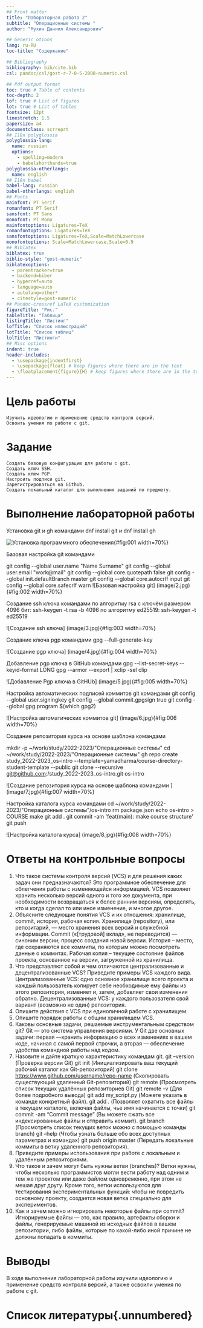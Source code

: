 ```yaml
---
## Front matter
title: "Лабораторная работа 2"
subtitle: "Операционные системы "
author: "Мухин Даниил Александрович"

## Generic otions
lang: ru-RU
toc-title: "Содержание"

## Bibliography
bibliography: bib/cite.bib
csl: pandoc/csl/gost-r-7-0-5-2008-numeric.csl

## Pdf output format
toc: true # Table of contents
toc-depth: 2
lof: true # List of figures
lot: true # List of tables
fontsize: 12pt
linestretch: 1.5
papersize: a4
documentclass: scrreprt
## I18n polyglossia
polyglossia-lang:
  name: russian
  options:
	- spelling=modern
	- babelshorthands=true
polyglossia-otherlangs:
  name: english
## I18n babel
babel-lang: russian
babel-otherlangs: english
## Fonts
mainfont: PT Serif
romanfont: PT Serif
sansfont: PT Sans
monofont: PT Mono
mainfontoptions: Ligatures=TeX
romanfontoptions: Ligatures=TeX
sansfontoptions: Ligatures=TeX,Scale=MatchLowercase
monofontoptions: Scale=MatchLowercase,Scale=0.9
## Biblatex
biblatex: true
biblio-style: "gost-numeric"
biblatexoptions:
  - parentracker=true
  - backend=biber
  - hyperref=auto
  - language=auto
  - autolang=other*
  - citestyle=gost-numeric
## Pandoc-crossref LaTeX customization
figureTitle: "Рис."
tableTitle: "Таблица"
listingTitle: "Листинг"
lofTitle: "Список иллюстраций"
lotTitle: "Список таблиц"
lolTitle: "Листинги"
## Misc options
indent: true
header-includes:
  - \usepackage{indentfirst}
  - \usepackage{float} # keep figures where there are in the text
  - \floatplacement{figure}{H} # keep figures where there are in the text
---
```


# Цель работы
 
    Изучить идеологию и применение средств контроля версий.
    Освоить умения по работе с git.
    
# Задание

    Создать базовую конфигурацию для работы с git.
    Создать ключ SSH.
    Создать ключ PGP.
    Настроить подписи git.
    Зарегистрироваться на Github.
    Создать локальный каталог для выполнения заданий по предмету.
    

# Выполнение лабораторной работы

Установка git и gh командами dnf install git и dnf install gh

![Установка программного обеспечения](image/1.jpg){#fig:001 width=70%}

Базовая настройка git командами

git config --global user.name "Name Surname"
git config --global user.email "work@mail"
git config --global core.quotepath false
git config --global init.defaultBranch master
git config --global core.autocrlf input
git config --global core.safecrlf warn
![Базовая настройка git] (image/2.jpg){#fig:002 width=70%}


Создание ssh ключа командами 
   по алгоритму rsa с ключём размером 4096 бит:
    ssh-keygen -t rsa -b 4096
    по алгоритму ed25519:
    ssh-keygen -t ed25519

![Создание ssh ключа] (image/3.jpg){#fig:003 width=70%}

Создание ключа pgp командами 
gpg --full-generate-key

![Создание pgp ключа] (image/4.jpg){#fig:004 width=70%}

Добавление pgp ключа в GitHub командами 
gpg --list-secret-keys --keyid-format LONG
gpg --armor --export <PGP Fingerprint> | xclip -sel clip

![Добавление Pgp ключа в GitHUb] (image/5.jpg){#fig:005 width=70%}


Настройка автоматических подписей коммитов git командами 
    git config --global user.signingkey <PGP Fingerprint>
    git config --global commit.gpgsign true
    git config --global gpg.program $(which gpg2)

![Настройка автоматических коммитов git] (image/6.jpg){#fig:006 width=70%}


Создание репозитория курса на основе шаблона командами 

mkdir -p ~/work/study/2022-2023/"Операционные системы"
cd ~/work/study/2022-2023/"Операционные системы"
gh repo create study_2022-2023_os-intro --template=yamadharma/course-directory-student-template --public
git clone --recursive git@github.com:<owner>/study_2022-2023_os-intro.git os-intro

![Создание репозитория курса на основе шаблона командами ] (image/7.jpg){#fig:007 width=70%}

Настройка каталога курса командами 
cd ~/work/study/2022-2023/"Операционные системы"/os-intro
rm package.json
echo os-intro > COURSE
make
git add .
git commit -am 'feat(main): make course structure'
git push

![Настройка каталога курса] (image/8.jpg){#fig:008 width=70%}
# Ответы на контрольные вопросы
1. Что такое системы контроля версий (VCS) и для решения каких задач они
предназначаются? Это программное обеспечение для облегчения работы с
изменяющейся информацией. VCS позволяет хранить несколько версий одного
и того же документа, при необходимости возвращаться к более ранним версиям,
определять, кто и когда сделал то или иное изменение, и многое другое.
2. Объясните следующие понятия VCS и их отношения: хранилище, commit, история, рабочая копия. Хранилище (repository), или репозитарий, — место хранения всех версий и служебной информации. Commit («[трудовой] вклад», не
переводится) — синоним версии; процесс создания новой версии. История –
место, где сохраняются все коммиты, по которым можно посмотреть данные о
коммитах. Рабочая копия – текущее состояние файлов проекта, основанное на
версии, загруженной из хранилища.
3. Что представляют собой и чем отличаются централизованные и децентрализованные VCS? Приведите примеры VCS каждого вида. Централизованные VCS:
одно основное хранилище всего проекта и каждый пользователь копирует себе необходимые ему файлы из этого репозитория, изменяет и, затем, добавляет
свои изменения обратно. Децентрализованные VCS: у каждого пользователя
свой вариант (возможно не один) репозитория.
4. Опишите действия с VCS при единоличной работе с хранилищем.
5. Опишите порядок работы с общим хранилищем VCS.
6. Каковы основные задачи, решаемые инструментальным средством git? Git —
это система управления версиями. У Git две основных задачи: первая —хранить информацию о всех изменениях в вашем коде, начиная с самой первой
строчки, а вторая — обеспечение удобства командной работы над кодом.
7. Назовите и дайте краткую характеристику командам git. git –version (Проверка версии Git) git init (Инициализировать ваш текущий рабочий каталог как
Git-репозиторий) git clone https://www.github.com/username/repo-name (Скопировать существующий удаленный Git-репозиторий) git remote (Просмотреть
список текущих удалённых репозиториев Git) git remote -v (Для более подробного вывода) git add my_script.py (Можете указать в команде конкретный
файл). git add . (Позволяет охватить все файлы в текущем каталоге, включая
файлы, чье имя начинается с точки) git commit -am “Commit message” (Вы
можете сжать все индексированные файлы и отправить коммит). git branch
(Просмотреть список текущих веток можно с помощью команды branch) git
–help (Чтобы узнать больше обо всех доступных параметрах и командах) git
push origin master (Передать локальные коммиты в ветку удаленного репозитория).
8. Приведите примеры использования при работе с локальным и удалённым
репозиториями.
9. Что такое и зачем могут быть нужны ветви (branches)? Ветки нужны, чтобы
несколько программистов могли вести работу над одним и тем же проектом
или даже файлом одновременно, при этом не мешая друг другу. Кроме того,
ветки используются для тестирования экспериментальных функций: чтобы не
повредить основному проекту, создается новая ветка специально для экспериментов.
10. Как и зачем можно игнорировать некоторые файлы при commit? Игнорируемые
файлы — это, как правило, артефакты сборки и файлы, генерируемые машиной
из исходных файлов в вашем репозитории, либо файлы, которые по какой-либо
иной причине не должны попадать в коммиты.


# Выводы
В ходе выполнения лабораторной работы изучили идеологию и применение средств
контроля версий, а также освоили умения по работе с git.
# Список литературы{.unnumbered}

